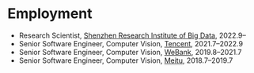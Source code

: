 # Employment

- Research Scientist, [Shenzhen Research Institute of Big Data](http://www.sribd.cn/en), 2022.9–
- Senior Software Engineer, Computer Vision, [Tencent](https://www.tencent.com/en-us/), 2021.7–2022.9
- Senior Software Engineer, Computer Vision, [WeBank](https://www.webank.com/en/), 2019.8–2021.7
- Senior Software Engineer, Computer Vision, [Meitu](https://mtlab.meitu.com/en/?lang=en), 2018.7–2019.7
